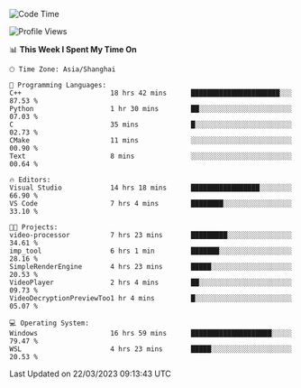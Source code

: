 <!--START_SECTION:waka-->
![Code Time](http://img.shields.io/badge/Code%20Time-792%20hrs%2031%20mins-blue)

![Profile Views](http://img.shields.io/badge/Profile%20Views-0-blue)

📊 **This Week I Spent My Time On** 

```text
🕑︎ Time Zone: Asia/Shanghai

💬 Programming Languages: 
C++                      18 hrs 42 mins      ██████████████████████░░░   87.53 % 
Python                   1 hr 30 mins        ██░░░░░░░░░░░░░░░░░░░░░░░   07.03 % 
C                        35 mins             █░░░░░░░░░░░░░░░░░░░░░░░░   02.73 % 
CMake                    11 mins             ░░░░░░░░░░░░░░░░░░░░░░░░░   00.90 % 
Text                     8 mins              ░░░░░░░░░░░░░░░░░░░░░░░░░   00.64 % 

🔥 Editors: 
Visual Studio            14 hrs 18 mins      █████████████████░░░░░░░░   66.90 % 
VS Code                  7 hrs 4 mins        ████████░░░░░░░░░░░░░░░░░   33.10 % 

🐱‍💻 Projects: 
video-processor          7 hrs 23 mins       █████████░░░░░░░░░░░░░░░░   34.61 % 
imp_tool                 6 hrs 1 min         ███████░░░░░░░░░░░░░░░░░░   28.16 % 
SimpleRenderEngine       4 hrs 23 mins       █████░░░░░░░░░░░░░░░░░░░░   20.53 % 
VideoPlayer              2 hrs 4 mins        ██░░░░░░░░░░░░░░░░░░░░░░░   09.73 % 
VideoDecryptionPreviewToo1 hr 4 mins         █░░░░░░░░░░░░░░░░░░░░░░░░   05.07 % 

💻 Operating System: 
Windows                  16 hrs 59 mins      ████████████████████░░░░░   79.47 % 
WSL                      4 hrs 23 mins       █████░░░░░░░░░░░░░░░░░░░░   20.53 % 
```


 Last Updated on 22/03/2023 09:13:43 UTC
<!--END_SECTION:waka-->